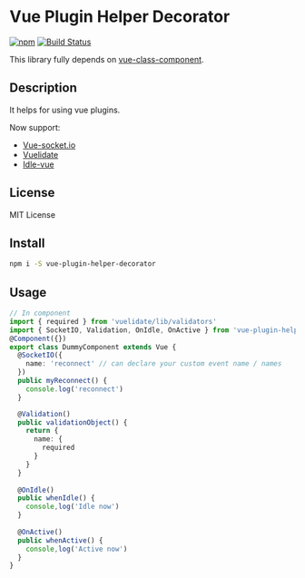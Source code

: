 # Vue Plugin Helper Decorator

[![npm](https://img.shields.io/npm/v/vue-plugin-helper-decorator.svg)](https://www.npmjs.com/package/vue-plugin-helper-decorator)
[![Build Status](https://travis-ci.com/vip30/vue-plugin-helper-decorator.svg?branch=master)](https://travis-ci.com/vip30/vue-plugin-helper-decorator)

This library fully depends on [vue-class-component](https://github.com/vuejs/vue-class-component).

## Description

It helps for using vue plugins.

Now support:

* [Vue-socket.io](https://github.com/MetinSeylan/Vue-Socket.io)
* [Vuelidate](https://github.com/monterail/vuelidate)
* [Idle-vue](https://github.com/soixantecircuits/idle-vue)

## License

MIT License

## Install

```bash
npm i -S vue-plugin-helper-decorator
```

## Usage

```typescript
// In component
import { required } from 'vuelidate/lib/validators'
import { SocketIO, Validation, OnIdle, OnActive } from 'vue-plugin-helper-decorator'
@Component({})
export class DummyComponent extends Vue {
  @SocketIO({
    name: 'reconnect' // can declare your custom event name / names
  })
  public myReconnect() {
    console.log('reconnect')
  }

  @Validation()
  public validationObject() {
    return {
      name: {
        required
      }
    }
  }
  
  @OnIdle()
  public whenIdle() {
    console,log('Idle now')
  }
  
  @OnActive()
  public whenActive() {
    console,log('Active now')
  }
}
```
